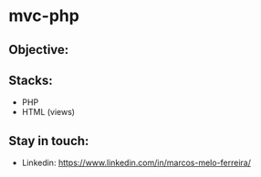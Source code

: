 # mvc-php

## Objective:

## Stacks:

- PHP
- HTML (views)

## Stay in touch:

- Linkedin: https://www.linkedin.com/in/marcos-melo-ferreira/